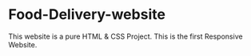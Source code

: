 # Food-Delivery-website
This website is a pure HTML &amp; CSS Project. This is the first Responsive Website.
